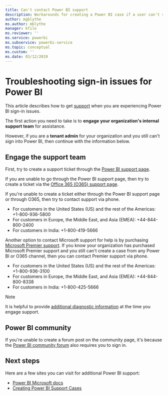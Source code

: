 ```yaml
---
title: Can't contact Power BI support
description: Workarounds for creating a Power BI case if a user can't sign in
author: mgblythe
ms.author: mblythe
manager: kfile
ms.reviewer: ''
ms.service: powerbi
ms.subservice: powerbi-service
ms.topic: conceptual
ms.custom: ''
ms.date: 03/12/2019
---
```


# Troubleshooting sign-in issues for Power BI

This article describes how to get [support](https://powerbi.microsoft.com/support/) when you are experiencing Power BI sign-in issues.

The first action you need to take is to **engage your organization's internal support team** for assistance.

However, if you are a **tenant admin** for your organization and you still can't sign into Power BI, then continue with the information below.

## Engage the support team

First, try to create a support ticket through the [Power BI support page](https://powerbi.microsoft.com/en-us/support/).

If you are unable to go through the Power BI support page, then try to create a ticket via the [Office 365 (O365) support page](https://support.office.com/home/contact).

If you're unable to create a ticket either through the Power BI support page or through O365, then try to contact support via phone.

* For customers in the United States (US) and the rest of the Americas: +1-800-936-5800
* For customers in Europe, the Middle East, and Asia (EMEA): +44-844-800-2400
* For customers in India: +1-800-419-5666

Another option to contact Microsoft support for help is by purchasing [Microsoft Premier support](https://support.microsoft.com/premier). If you know your organization has purchased Microsoft Premier support and you still can't create a case from any Power BI or O365 channel, then you can contact Premier support via phone.

* For customers in the United States (US) and the rest of the Americas: +1-800-936-3100
* For customers in Europe, the Middle East, and Asia (EMEA): +44-844-800-8338
* For customers in India: +1-800-425-5666

> [!Note]
> It is helpful to provide [additional diagnostic information](service-admin-capturing-additional-diagnostic-information-for-power-bi.md) at the time you engage support.

## Power BI community

If you're unable to create a forum post on the community page, it's because the [Power BI community forum](https://community.powerbi.com/) also requires you to sign in.

## Next steps

Here are a few sites you can visit for additional Power BI support:

* [Power BI Microsoft docs](https://docs.microsoft.com/power-bi/)
* [Creating Power BI Support Cases](https://blogs.msdn.microsoft.com/charles_sterling/2017/12/01/creating-power-bi-support-cases/)